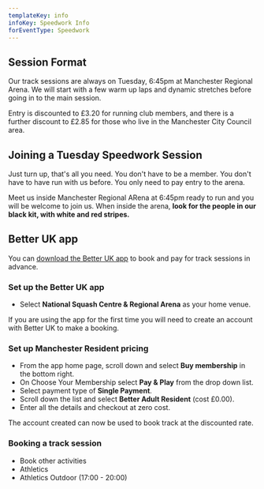 ```yaml
---
templateKey: info
infoKey: Speedwork Info
forEventType: Speedwork
---
```

## Session Format

Our track sessions are always on Tuesday, 6:45pm at Manchester Regional Arena. We will start with a few warm up laps and dynamic stretches before going in to the main session.

Entry is discounted to £3.20 for running club members, and there is a further discount to £2.85 for those who live in the Manchester City Council area.

## Joining a Tuesday Speedwork Session

Just turn up, that's all you need. You don't have to be a member. You don't have to have run with us before. You only need to pay entry to the arena.

Meet us inside Manchester Regional ARena at 6:45pm ready to run and you will be welcome to join us. When inside the arena, **look for the people in our black kit, with white and red stripes.**

## Better UK app

You can [download the Better UK app](https://www.better.org.uk/booking) to book and pay for track sessions in advance.

### Set up the Better UK app

- Select **National Squash Centre & Regional Arena** as your home venue.

If you are using the app for the first time you will need to create an account with Better UK to make a booking.

### Set up Manchester Resident pricing

- From the app home page, scroll down and select **Buy membership** in the bottom right.
- On Choose Your Membership select **Pay & Play** from the drop down list.
- Select payment type of **Single Payment**.
- Scroll down the list and select **Better Adult Resident** (cost £0.00).
- Enter all the details and checkout at zero cost.

The account created can now be used to book track at the discounted rate.

### Booking a track session

- Book other activities
- Athletics
- Athletics Outdoor (17:00 - 20:00)

